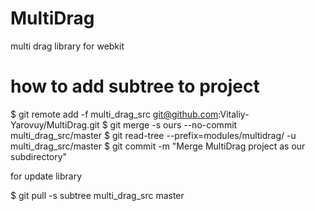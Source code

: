 MultiDrag
=========

multi drag library for webkit


how to add subtree to project
=============================

$ git remote add -f multi_drag_src git@github.com:Vitaliy-Yarovuy/MultiDrag.git
$ git merge -s ours --no-commit multi_drag_src/master
$ git read-tree --prefix=modules/multidrag/ -u multi_drag_src/master
$ git commit -m "Merge MultiDrag project as our subdirectory"

for update library

$ git pull -s subtree multi_drag_src master
